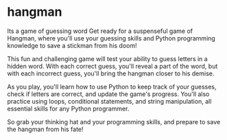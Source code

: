# hangman
Its a game of guessing word 
Get ready for a suspenseful game of Hangman, where you'll use your guessing skills and Python programming knowledge to save a stickman from his doom!

This fun and challenging game will test your ability to guess letters in a hidden word. With each correct guess, you'll reveal a part of the word, but with each incorrect guess, you'll bring the hangman closer to his demise.

As you play, you'll learn how to use Python to keep track of your guesses, check if letters are correct, and update the game's progress. You'll also practice using loops, conditional statements, and string manipulation, all essential skills for any Python programmer.

So grab your thinking hat and your programming skills, and prepare to save the hangman from his fate!
